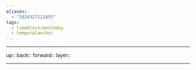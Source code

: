```yaml
---
aliases:
  - "2024327111855"
tags:
  - timeblock/monthday
  - temporalanchor
---
```




***

up:: 
back:: 
forward:: 
layer:: 

***

